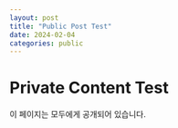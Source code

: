 ```yaml
---
layout: post
title: "Public Post Test"
date: 2024-02-04
categories: public
---
```


# Private Content Test
이 페이지는 모두에게 공개되어 있습니다.